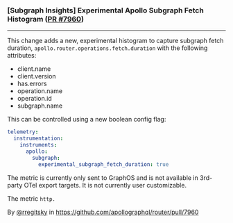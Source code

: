 ### [Subgraph Insights] Experimental Apollo Subgraph Fetch Histogram ([PR #7960](https://github.com/apollographql/router/pull/7960))

<!-- start metadata -->

<!-- [PULSR-1673] -->
---
This change adds a new, experimental histogram to capture subgraph fetch duration,
`apollo.router.operations.fetch.duration` with the following attributes:
- client.name
- client.version
- has.errors
- operation.name
- operation.id 
- subgraph.name

This can be controlled using a new boolean config flag: 
```yaml
telemetry:
  instrumentation:
    instruments:
      apollo:
        subgraph:
          experimental_subgraph_fetch_duration: true
```
The metric is currently only sent to GraphOS and is not available in 3rd-party OTel export targets. It is not currently
user customizable.

The metric `http.`

By [@rregitsky](https://github.com/rregitsky) in https://github.com/apollographql/router/pull/7960
